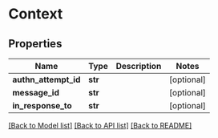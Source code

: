 # Context

## Properties
Name | Type | Description | Notes
------------ | ------------- | ------------- | -------------
**authn_attempt_id** | **str** |  | [optional] 
**message_id** | **str** |  | [optional] 
**in_response_to** | **str** |  | [optional] 

[[Back to Model list]](../README.md#documentation-for-models) [[Back to API list]](../README.md#documentation-for-api-endpoints) [[Back to README]](../README.md)

